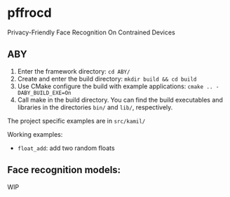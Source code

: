 # pffrocd
Privacy-Friendly Face Recognition On Contrained Devices

## ABY

1. Enter the framework directory: `cd ABY/`
2. Create and enter the build directory: `mkdir build && cd build`
3. Use CMake configure the build with example applications: ```cmake .. -DABY_BUILD_EXE=On```
4. Call make in the build directory. You can find the build executables and libraries in the directories `bin/` and `lib/`, respectively.

The project specific examples are in `src/kamil/`

Working examples:
- `float_add`: add two random floats

## Face recognition models:

WIP